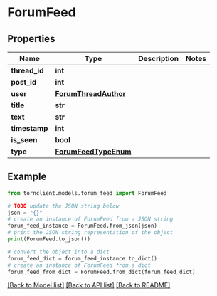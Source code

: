 # ForumFeed


## Properties

Name | Type | Description | Notes
------------ | ------------- | ------------- | -------------
**thread_id** | **int** |  | 
**post_id** | **int** |  | 
**user** | [**ForumThreadAuthor**](ForumThreadAuthor.md) |  | 
**title** | **str** |  | 
**text** | **str** |  | 
**timestamp** | **int** |  | 
**is_seen** | **bool** |  | 
**type** | [**ForumFeedTypeEnum**](ForumFeedTypeEnum.md) |  | 

## Example

```python
from tornclient.models.forum_feed import ForumFeed

# TODO update the JSON string below
json = "{}"
# create an instance of ForumFeed from a JSON string
forum_feed_instance = ForumFeed.from_json(json)
# print the JSON string representation of the object
print(ForumFeed.to_json())

# convert the object into a dict
forum_feed_dict = forum_feed_instance.to_dict()
# create an instance of ForumFeed from a dict
forum_feed_from_dict = ForumFeed.from_dict(forum_feed_dict)
```
[[Back to Model list]](../README.md#documentation-for-models) [[Back to API list]](../README.md#documentation-for-api-endpoints) [[Back to README]](../README.md)


